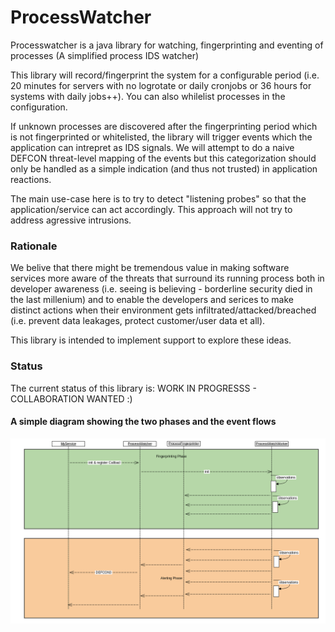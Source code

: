 # ProcessWatcher

Processwatcher is a java library for watching, fingerprinting and eventing of processes (A simplified process IDS watcher)

This library will record/fingerprint the system for a configurable period (i.e. 20 minutes for servers with no logrotate or daily cronjobs or 36 hours for systems with daily jobs++). You can also whilelist processes in the configuration.

If unknown processes are discovered after the fingerprinting period which is not fingerprinted or whitelisted, the library will trigger events which the application can intrepret as IDS signals. We will attempt to do a naive DEFCON threat-level mapping of the events but this categorization should only be handled as a simple indication (and thus not trusted) in application reactions.

The main use-case here is to try to detect "listening probes" so that the application/service can act accordingly. This approach will not try to address agressive intrusions.

### Rationale

We belive that there might be tremendous value in making software services more aware of the threats that surround its running process both in developer awareness (i.e. seeing is believing - borderline security died in the last millenium) and to enable the developers and serices to make distinct actions when their environment gets infiltrated/attacked/breached (i.e. prevent data leakages, protect customer/user data et all). 

This library is intended to implement support to explore these ideas. 

### Status

The current status of this library is:  WORK IN PROGRESSS - COLLABORATION WANTED :)


#### A simple diagram showing the two phases and the event flows

![ProcessWatcher event flow](https://raw.githubusercontent.com/Cantara/ProcessWatcher/master/docs/ProcessWatcherPhasesSequences.png)
